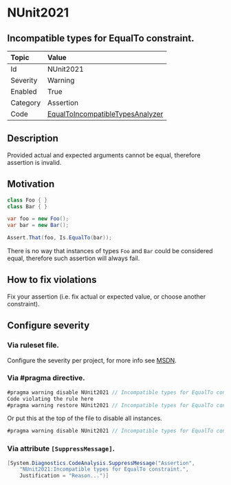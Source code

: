# NUnit2021

## Incompatible types for EqualTo constraint.

| Topic    | Value
| :--      | :--
| Id       | NUnit2021
| Severity | Warning
| Enabled  | True
| Category | Assertion
| Code     | [EqualToIncompatibleTypesAnalyzer](https://github.com/nunit/nunit.analyzers/blob/0.2.0/src/nunit.analyzers/EqualToIncompatibleTypes/EqualToIncompatibleTypesAnalyzer.cs)

## Description

Provided actual and expected arguments cannot be equal, therefore assertion is invalid.

## Motivation

```csharp
class Foo { }
class Bar { }

var foo = new Foo();
var bar = new Bar();

Assert.That(foo, Is.EqualTo(bar));
```

There is no way that instances of types `Foo` and `Bar` could be considered equal, therefore such assertion will always fail.

## How to fix violations

Fix your assertion (i.e. fix actual or expected value, or choose another constraint).

<!-- start generated config severity -->
## Configure severity

### Via ruleset file.

Configure the severity per project, for more info see [MSDN](https://msdn.microsoft.com/en-us/library/dd264949.aspx).

### Via #pragma directive.

```csharp
#pragma warning disable NUnit2021 // Incompatible types for EqualTo constraint.
Code violating the rule here
#pragma warning restore NUnit2021 // Incompatible types for EqualTo constraint.
```

Or put this at the top of the file to disable all instances.
```csharp
#pragma warning disable NUnit2021 // Incompatible types for EqualTo constraint.
```

### Via attribute `[SuppressMessage]`.

```csharp
[System.Diagnostics.CodeAnalysis.SuppressMessage("Assertion", 
    "NUnit2021:Incompatible types for EqualTo constraint.",
    Justification = "Reason...")]
```
<!-- end generated config severity -->
